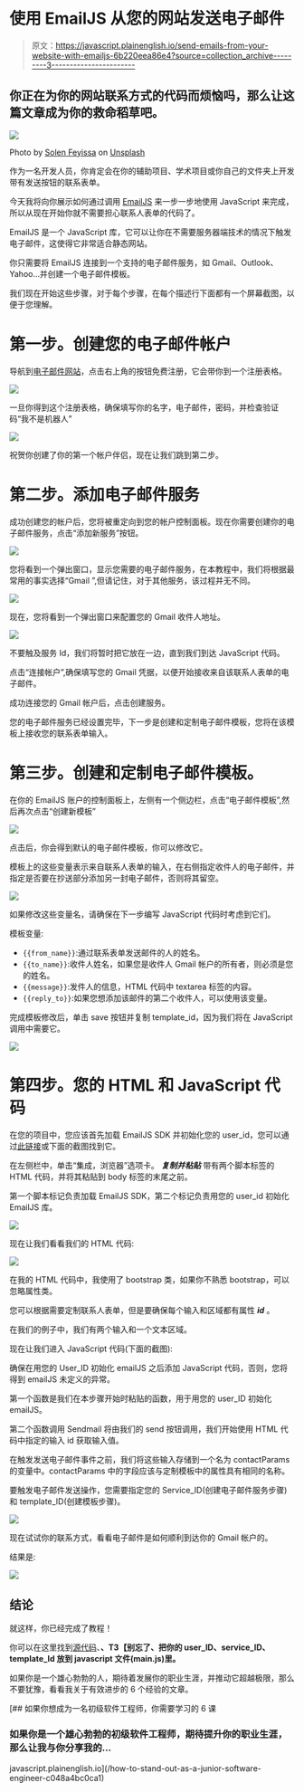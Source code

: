 # 使用 EmailJS 从您的网站发送电子邮件

> 原文：<https://javascript.plainenglish.io/send-emails-from-your-website-with-emailjs-6b220eea86e4?source=collection_archive---------3----------------------->

## 你正在为你的网站联系方式的代码而烦恼吗，那么让这篇文章成为你的救命稻草吧。

![](img/7591b223e9923a8320df4002749625f8.png)

Photo by [Solen Feyissa](https://unsplash.com/@solenfeyissa?utm_source=unsplash&utm_medium=referral&utm_content=creditCopyText) on [Unsplash](https://unsplash.com/s/photos/emails?utm_source=unsplash&utm_medium=referral&utm_content=creditCopyText)

作为一名开发人员，你肯定会在你的辅助项目、学术项目或你自己的文件夹上开发带有发送按钮的联系表单。

今天我将向你展示如何通过调用 [EmailJS](https://www.emailjs.com/) 来一步一步地使用 JavaScript 来完成，所以从现在开始你就不需要担心联系人表单的代码了。

EmailJS 是一个 JavaScript 库，它可以让你在不需要服务器端技术的情况下触发电子邮件，这使得它非常适合静态网站。

你只需要将 EmailJS 连接到一个支持的电子邮件服务，如 Gmail、Outlook、Yahoo…并创建一个电子邮件模板。

我们现在开始这些步骤，对于每个步骤，在每个描述行下面都有一个屏幕截图，以便于您理解。

# 第一步。创建您的电子邮件帐户

导航到[电子邮件网站](https://www.emailjs.com/)，点击右上角的按钮免费注册，它会带你到一个注册表格。

![](img/f42cf9bb7cf801883c4cc7b3cbdc29c7.png)

一旦你得到这个注册表格，确保填写你的名字，电子邮件，密码，并检查验证码“我不是机器人”

![](img/62dffee5e68c09acaf75ff0a51ed6aab.png)

祝贺你创建了你的第一个帐户伴侣，现在让我们跳到第二步。

# 第二步。添加电子邮件服务

成功创建您的帐户后，您将被重定向到您的帐户控制面板。现在你需要创建你的电子邮件服务，点击“添加新服务”按钮。

![](img/9d0f756ca30f23efd898b24db2d0ec92.png)

您将看到一个弹出窗口，显示您需要的电子邮件服务，在本教程中，我们将根据最常用的事实选择“Gmail ”,但请记住，对于其他服务，该过程并无不同。

![](img/74220795f96d151e653a8e3005a46f7b.png)

现在，您将看到一个弹出窗口来配置您的 Gmail 收件人地址。

![](img/bf262d1ac5a0e2ce900df23a491e02c3.png)

不要触及服务 Id，我们将暂时把它放在一边，直到我们到达 JavaScript 代码。

点击“连接帐户”,确保填写您的 Gmail 凭据，以便开始接收来自该联系人表单的电子邮件。

成功连接您的 Gmail 帐户后，点击创建服务。

您的电子邮件服务已经设置完毕，下一步是创建和定制电子邮件模板，您将在该模板上接收您的联系表单输入。

# 第三步。创建和定制电子邮件模板。

在你的 EmailJS 账户的控制面板上，左侧有一个侧边栏，点击“电子邮件模板”,然后再次点击“创建新模板”

![](img/bce351bc22a84923c0b92210909b5271.png)

点击后，你会得到默认的电子邮件模板，你可以修改它。

模板上的这些变量表示来自联系人表单的输入，在右侧指定收件人的电子邮件，并指定是否要在抄送部分添加另一封电子邮件，否则将其留空。

![](img/aba06a6c2d69b4952b06efcb21d1536c.png)

如果修改这些变量名，请确保在下一步编写 JavaScript 代码时考虑到它们。

模板变量:

*   `{{from_name}}`:通过联系表单发送邮件的人的姓名。
*   `{{to_name}}`:收件人姓名，如果您是收件人 Gmail 帐户的所有者，则必须是您的姓名。
*   `{{message}}`:发件人的信息，HTML 代码中 textarea 标签的内容。
*   `{{reply_to}}`:如果您想添加该邮件的第二个收件人，可以使用该变量。

完成模板修改后，单击 save 按钮并复制 template_id，因为我们将在 JavaScript 调用中需要它。

![](img/e842881643f6f439276bf87c73c65d7c.png)

# 第四步。您的 HTML 和 JavaScript 代码

在您的项目中，您应该首先加载 EmailJS SDK 并初始化您的 user_id，您可以通过[此链接](https://dashboard.emailjs.com/admin/integration/browser)或下面的截图找到它。

在左侧栏中，单击“集成，浏览器”选项卡。 ***复制并粘贴*** 带有两个脚本标签的 HTML 代码，并将其粘贴到 body 标签的末尾之前。

第一个脚本标记负责加载 EmailJS SDK，第二个标记负责用您的 user_id 初始化 EmailJS 库。

![](img/b3fbab57f86c7140335cf1425eadb45e.png)

现在让我们看看我们的 HTML 代码:

![](img/20eb5aba0b97e18e2316e7755bf4379f.png)

在我的 HTML 代码中，我使用了 bootstrap 类，如果你不熟悉 bootstrap，可以忽略属性类。

您可以根据需要定制联系人表单，但是要确保每个输入和区域都有属性 ***id*** 。

在我们的例子中，我们有两个输入和一个文本区域。

现在让我们进入 JavaScript 代码(下面的截图):

确保在用您的 User_ID 初始化 emailJS 之后添加 JavaScript 代码，否则，您将得到 emailJS 未定义的异常。

第一个函数是我们在本步骤开始时粘贴的函数，用于用您的 user_ID 初始化 emailJS。

第二个函数调用 Sendmail 将由我们的 send 按钮调用，我们开始使用 HTML 代码中指定的输入 id 获取输入值。

在触发发送电子邮件事件之前，我们将这些输入存储到一个名为 contactParams 的变量中。contactParams 中的字段应该与定制模板中的属性具有相同的名称。

要触发电子邮件发送操作，您需要指定您的 Service_ID(创建电子邮件服务步骤)和 template_ID(创建模板步骤)。

![](img/75a794c6a6a7b7f3f65aad7ecf2a2a6a.png)

现在试试你的联系方式，看看电子邮件是如何顺利到达你的 Gmail 帐户的。

结果是:

![](img/f3ce4e63f55c73e6000dd829344321fc.png)

## 结论

就这样，你已经完成了教程！

你可以在这里找到[源代码](https://github.com/yourabi10/emailJS_Example.git)、**、T3【别忘了、把你的 user_ID、service_ID、template_Id 放到 javascript 文件(main.js)里。**

如果你是一个雄心勃勃的人，期待着发展你的职业生涯，并推动它超越极限，那么不要犹豫，看看我关于有效进步的 6 个经验的文章。

[](/how-to-stand-out-as-a-junior-software-engineer-c048a4bc0ca1) [## 如果你想成为一名初级软件工程师，你需要学习的 6 课

### 如果你是一个雄心勃勃的初级软件工程师，期待提升你的职业生涯，那么让我与你分享我的…

javascript.plainenglish.io](/how-to-stand-out-as-a-junior-software-engineer-c048a4bc0ca1)